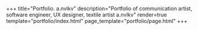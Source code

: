 +++
title="Portfolio. a.nvlkv"
description="Portfolio of communication artist, software engineer, UX designer, textile artist a.nvlkv"
render=true
template="portfolio/index.html"
page_template="portfolio/page.html"
+++